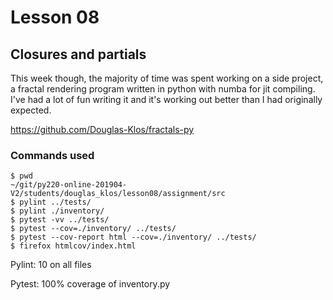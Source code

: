 # Lesson 08

## Closures and partials

This week though, the majority of time was spent working on a side project,
a fractal rendering program written in python with numba for jit compiling.
I've had a lot of fun writing it and it's working out better than I had
originally expected.

https://github.com/Douglas-Klos/fractals-py


### Commands used
```
$ pwd
~/git/py220-online-201904-V2/students/douglas_klos/lesson08/assignment/src
$ pylint ../tests/
$ pylint ./inventory/
$ pytest -vv ../tests/
$ pytest --cov=./inventory/ ../tests/
$ pytest --cov-report html --cov=./inventory/ ../tests/
$ firefox htmlcov/index.html
```

Pylint: 10 on all files

Pytest: 100% coverage of inventory.py